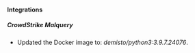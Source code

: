 #### Integrations
##### CrowdStrike Malquery
- Updated the Docker image to: *demisto/python3:3.9.7.24076*.
